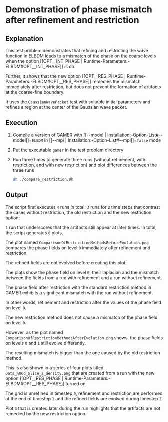 # Demonstration of phase mismatch after refinement and restriction

## Explanation
This test problem demonstrates that refining and restricting the wave function in ELBDM leads to a mismatch of the phase on the coarse levels when the option [[OPT__INT_PHASE | Runtime-Parameters:-ELBDM#OPT__INT_PHASE]] is on.

Further, it shows that the new option [[OPT__RES_PHASE | Runtime-Parameters:-ELBDM#OPT__RES_PHASE]] remedies the mismatch immediately after restriction, but does not prevent the formation of artifacts at the coarse-fine boundary.

It uses the `GaussianWavePacket` test with suitable initial parameters and refines a region at the center of the Gaussian wave packet.

## Execution
1. Compile a version of GAMER with [[--model | Installation:-Option-List#--model]]=`ELBDM`
in [[--mpi | Installation:-Option-List#--mpi]]=`false` mode

2. Put the executable `gamer` in the test problem directory

3. Run three times to generate three runs (without refinement, with restriction, and with new restriction) and plot differences between the three runs

   ```bash
   sh ./compare_restriction.sh
   ```

## Output
The script first executes `4` runs in total: `3` runs for `2` time steps that contrast the cases without restriction, the old restriction and the new restriction option;

`1` run that underscores that the artifacts still appear at later times. In total, the script generates `6` plots.

The plot named `ComparisonOfRestrictionMethodsBeforeEvolution.png` compares the phase fields on level `0` immediately after refinement and restriction.

The refined fields are not evolved before creating this plot.

The plots show the phase field on level `0`, their laplacian and the mismatch between the fields from a run with refinement and a run without refinement.

The phase field after restriction with the standard restriction method in GAMER exhibits a significant mismatch with the run without refinement.

In other words, refinement and restriction alter the values of the phase field on level `0`.

The new restriction method does not cause a mismatch of the phase field on level `0`.

However, as the plot named `ComparisonOfRestrictionMethodsAfterEvolution.png` shows, the phase fields on levels `0` and `1` still evolve differently.

The resulting mismatch is bigger than the one caused by the old restriction method.

This is also shown in a series of four plots titled `Data_%06d_Slice_z_density.png` that are created from a run with the new option [[OPT__RES_PHASE | Runtime-Parameters:-ELBDM#OPT__RES_PHASE]] turned on.

The grid is unrefined in timestep `0`, refinement and restriction are performed at the end of timestep `1` and the refined fields are evolved during timestep `2`.

Plot `3` that is created later during the run highlights that the artifacts are not remedied by the new restriction option.
